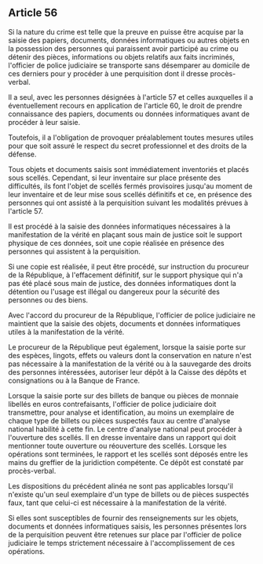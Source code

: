 Article 56
----
Si la nature du crime est telle que la preuve en puisse être acquise par la
saisie des papiers, documents, données informatiques ou autres objets en la
possession des personnes qui paraissent avoir participé au crime ou détenir des
pièces, informations ou objets relatifs aux faits incriminés, l'officier de
police judiciaire se transporte sans désemparer au domicile de ces derniers pour
y procéder à une perquisition dont il dresse procès-verbal.

Il a seul, avec les personnes désignées à l'article 57 et celles auxquelles il a
éventuellement recours en application de l'article 60, le droit de prendre
connaissance des papiers, documents ou données informatiques avant de procéder à
leur saisie.

Toutefois, il a l'obligation de provoquer préalablement toutes mesures utiles
pour que soit assuré le respect du secret professionnel et des droits de la
défense.

Tous objets et documents saisis sont immédiatement inventoriés et placés sous
scellés. Cependant, si leur inventaire sur place présente des difficultés, ils
font l'objet de scellés fermés provisoires jusqu'au moment de leur inventaire et
de leur mise sous scellés définitifs et ce, en présence des personnes qui ont
assisté à la perquisition suivant les modalités prévues à l'article 57.

Il est procédé à la saisie des données informatiques nécessaires à la
manifestation de la vérité en plaçant sous main de justice soit le support
physique de ces données, soit une copie réalisée en présence des personnes qui
assistent à la perquisition.

Si une copie est réalisée, il peut être procédé, sur instruction du procureur de
la République, à l'effacement définitif, sur le support physique qui n'a pas été
placé sous main de justice, des données informatiques dont la détention ou
l'usage est illégal ou dangereux pour la sécurité des personnes ou des biens.

Avec l'accord du procureur de la République, l'officier de police judiciaire ne
maintient que la saisie des objets, documents et données informatiques utiles à
la manifestation de la vérité.

Le procureur de la République peut également, lorsque la saisie porte sur des
espèces, lingots, effets ou valeurs dont la conservation en nature n'est pas
nécessaire à la manifestation de la vérité ou à la sauvegarde des droits des
personnes intéressées, autoriser leur dépôt à la Caisse des dépôts et
consignations ou à la Banque de France.

Lorsque la saisie porte sur des billets de banque ou pièces de monnaie libellés
en euros contrefaisants, l'officier de police judiciaire doit transmettre, pour
analyse et identification, au moins un exemplaire de chaque type de billets ou
pièces suspectés faux au centre d'analyse national habilité à cette fin. Le
centre d'analyse national peut procéder à l'ouverture des scellés. Il en dresse
inventaire dans un rapport qui doit mentionner toute ouverture ou réouverture
des scellés. Lorsque les opérations sont terminées, le rapport et les scellés
sont déposés entre les mains du greffier de la juridiction compétente. Ce dépôt
est constaté par procès-verbal.

Les dispositions du précédent alinéa ne sont pas applicables lorsqu'il n'existe
qu'un seul exemplaire d'un type de billets ou de pièces suspectés faux, tant que
celui-ci est nécessaire à la manifestation de la vérité.

Si elles sont susceptibles de fournir des renseignements sur les objets,
documents et données informatiques saisis, les personnes présentes lors de la
perquisition peuvent être retenues sur place par l'officier de police judiciaire
le temps strictement nécessaire à l'accomplissement de ces opérations.
